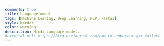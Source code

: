 ```yaml
---
comments: true
title: Language model
tags: [Machine Learing, Deep Learning, NLP, Fastai]
style: border
color: warning
description: Hindi Language model.
#external_url: https://blog.usejournal.com/how-to-undo-your-git-failure-b76e31ecac74
---
```


